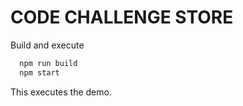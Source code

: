 CODE CHALLENGE STORE
=====================

Build and execute

```sh
  npm run build
  npm start
```

This executes the demo.
